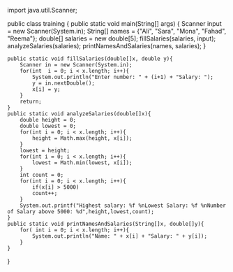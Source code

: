 import java.util.Scanner;

public class training {
    public static void main(String[] args) {
        Scanner input = new Scanner(System.in);
        String[] names = {"Ali", "Sara", "Mona", "Fahad", "Reema"};
        double[] salaries = new double[5];
        fillSalaries(salaries, input);
        analyzeSalaries(salaries);
        printNamesAndSalaries(names, salaries);
    }
    
    public static void fillSalaries(double[]x, double y){
        Scanner in = new Scanner(System.in);
        for(int  i = 0; i < x.length; i++){
            System.out.println("Enter number: " + (i+1) + "Salary: ");
            y = in.nextDouble();
            x[i] = y;
        }
        return;
    } 
    public static void analyzeSalaries(double[]x){
        double height = 0;
        double lowest = 0;
        for(int i = 0; i < x.length; i++){
            height = Math.max(height, x[i]);
        }
        lowest = height;
        for(int i = 0; i < x.length; i++){
            lowest = Math.min(lowest, x[i]);
        }
        int count = 0;
        for(int i = 0; i < x.length; i++){
            if(x[i] > 5000)
            count++;
        }
        System.out.printf("Highest salary: %f %nLowest Salary: %f %nNumber of Salary above 5000: %d",height,lowest,count);
    } 
    public static void printNamesAndSalaries(String[]x, double[]y){
        for( int i = 0; i < x.length; i++){
            System.out.println("Name: " + x[i] + "Salary: " + y[i]);
        }
    }
}
